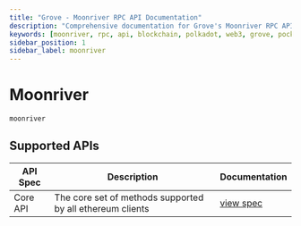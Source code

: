 ```yaml
---
title: "Grove - Moonriver RPC API Documentation"
description: "Comprehensive documentation for Grove's Moonriver RPC API, covering endpoint details and integration strategies for blockchain developers."
keywords: [moonriver, rpc, api, blockchain, polkadot, web3, grove, pocket, pokt, cross-chain]
sidebar_position: 1
sidebar_label: moonriver
---
```


# Moonriver

`moonriver`

## Supported APIs

| API Spec | Description                                               | Documentation                  |
| -------- | --------------------------------------------------------- | ------------------------------ |
| Core API | The core set of methods supported by all ethereum clients | [view spec](../specs/core-api) |